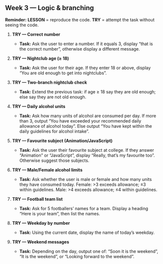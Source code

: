 ## Week 3 — Logic & branching
**Reminder:** **LESSON** = reproduce the code. **TRY** = attempt the task without seeing the code.

1. **TRY — Correct number**
   - **Task:** Ask the user to enter a number. If it equals 3, display “that is the correct number”, otherwise display a different message.

2. **TRY — Nightclub age (≥ 18)**
   - **Task:** Ask the user for their age. If they enter 18 or above, display “You are old enough to get into nightclubs”.

3. **TRY — Two-branch nightclub check**
   - **Task:** Extend the previous task: if age ≥ 18 say they are old enough; else say they are not old enough.

4. **TRY — Daily alcohol units**
   - **Task:** Ask how many units of alcohol are consumed per day. If more than 3, output “You have exceeded your recommended daily allowance of alcohol today”. Else output “You have kept within the daily guidelines for alcohol intake”.

5. **TRY — Favourite subject (Animation/JavaScript)**
   - **Task:** Ask the user their favourite subject at college. If they answer “Animation” or “JavaScript”, display “Really, that’s my favourite too”. Otherwise suggest those subjects.

6. **TRY — Male/Female alcohol limits**
   - **Task:** Ask whether the user is male or female and how many units they have consumed today. Female: >3 exceeds allowance; ≤3 within guidelines. Male: >4 exceeds allowance; ≤4 within guidelines.

7. **TRY — Football team list**
   - **Task:** Ask for 5 footballers’ names for a team. Display a heading “Here is your team”, then list the names.

8. **TRY — Weekday by number**
   - **Task:** Using the current date, display the name of today’s weekday. 

9. **TRY — Weekend messages**
   - **Task:** Depending on the day, output one of: “Soon it is the weekend”, “It is the weekend”, or “Looking forward to the weekend”.
